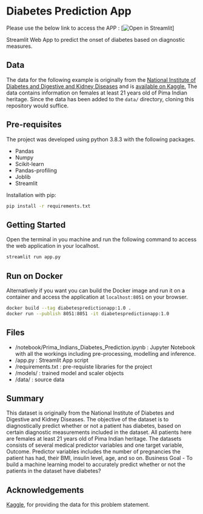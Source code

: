 # Diabetes Prediction App 
Please use the below link to access the APP :
[![Open in Streamlit](https://static.streamlit.io/badges/streamlit_badge_black_white.svg)]

Streamlit Web App to predict the onset of diabetes based on diagnostic measures. 

## Data

The data for the following example is originally from the [National Institute of Diabetes and Digestive and Kidney Diseases](https://www.niddk.nih.gov/) and is [available on Kaggle.](https://www.kaggle.com/uciml/pima-indians-diabetes-database) The data contains information on females at least 21 years old of Pima Indian heritage.
Since the data has been added to the `data/` directory, cloning this repository would suffice.

## Pre-requisites

The project was developed using python 3.8.3 with the following packages.
- Pandas
- Numpy
- Scikit-learn
- Pandas-profiling
- Joblib
- Streamlit

Installation with pip:

```bash
pip install -r requirements.txt
```

## Getting Started
Open the terminal in you machine and run the following command to access the web application in your localhost.
```bash
streamlit run app.py
```

## Run on Docker
Alternatively if you want you can build the Docker image and run it on a container and access the application at `localhost:8051` on your browser.
```bash
docker build --tag diabetespredictionapp:1.0 .
docker run --publish 8051:8051 -it diabetespredictionapp:1.0
```
## Files
- /notebook/Prima_Indians_Diabetes_Prediction.ipynb : Jupyter Notebook with all the workings including pre-processing, modelling and inference.
- /app.py : Streamlit App script
- /requirements.txt : pre-requiste libraries for the project
- /models/ : trained model and scaler objects
- /data/ : source data

## Summary
This dataset is originally from the National Institute of Diabetes and Digestive and Kidney Diseases. The objective of the dataset is to diagnostically predict whether or not a patient has diabetes, based on certain diagnostic measurements included in the dataset.
All patients here are females at least 21 years old of Pima Indian heritage. The datasets consists of several medical predictor variables and one target variable, Outcome. Predictor variables includes the number of pregnancies the patient has had, their BMI, insulin level, age, and so on.
Business Goal - To build a machine learning model to accurately predict whether or not the patients in the dataset have diabetes?


## Acknowledgements

[Kaggle](https://kaggle.com/), for providing the data for this problem statement.